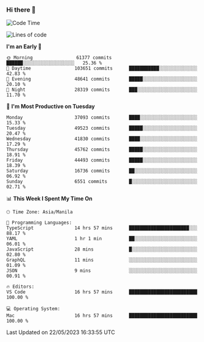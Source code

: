 ### Hi there 👋

<!--START_SECTION:waka-->
![Code Time](http://img.shields.io/badge/Code%20Time-3%2C962%20hrs%2042%20mins-blue)

![Lines of code](https://img.shields.io/badge/From%20Hello%20World%20I%27ve%20Written-99.7%20million%20lines%20of%20code-blue)

**I'm an Early 🐤** 

```text
🌞 Morning                61377 commits       ██████░░░░░░░░░░░░░░░░░░░   25.36 % 
🌆 Daytime                103651 commits      ███████████░░░░░░░░░░░░░░   42.83 % 
🌃 Evening                48641 commits       █████░░░░░░░░░░░░░░░░░░░░   20.10 % 
🌙 Night                  28319 commits       ███░░░░░░░░░░░░░░░░░░░░░░   11.70 % 
```
📅 **I'm Most Productive on Tuesday** 

```text
Monday                   37093 commits       ████░░░░░░░░░░░░░░░░░░░░░   15.33 % 
Tuesday                  49523 commits       █████░░░░░░░░░░░░░░░░░░░░   20.47 % 
Wednesday                41830 commits       ████░░░░░░░░░░░░░░░░░░░░░   17.29 % 
Thursday                 45762 commits       █████░░░░░░░░░░░░░░░░░░░░   18.91 % 
Friday                   44493 commits       █████░░░░░░░░░░░░░░░░░░░░   18.39 % 
Saturday                 16736 commits       ██░░░░░░░░░░░░░░░░░░░░░░░   06.92 % 
Sunday                   6551 commits        █░░░░░░░░░░░░░░░░░░░░░░░░   02.71 % 
```


📊 **This Week I Spent My Time On** 

```text
🕑︎ Time Zone: Asia/Manila

💬 Programming Languages: 
TypeScript               14 hrs 57 mins      ██████████████████████░░░   88.17 % 
YAML                     1 hr 1 min          ██░░░░░░░░░░░░░░░░░░░░░░░   06.01 % 
JavaScript               28 mins             █░░░░░░░░░░░░░░░░░░░░░░░░   02.80 % 
GraphQL                  11 mins             ░░░░░░░░░░░░░░░░░░░░░░░░░   01.09 % 
JSON                     9 mins              ░░░░░░░░░░░░░░░░░░░░░░░░░   00.91 % 

🔥 Editors: 
VS Code                  16 hrs 57 mins      █████████████████████████   100.00 % 

💻 Operating System: 
Mac                      16 hrs 57 mins      █████████████████████████   100.00 % 
```


 Last Updated on 22/05/2023 16:33:55 UTC
<!--END_SECTION:waka-->


<!--
**rad182/rad182** is a ✨ _special_ ✨ repository because its `README.md` (this file) appears on your GitHub profile.

Here are some ideas to get you started:

- 🔭 I’m currently working on ...
- 🌱 I’m currently learning ...
- 👯 I’m looking to collaborate on ...
- 🤔 I’m looking for help with ...
- 💬 Ask me about ...
- 📫 How to reach me: ...
- 😄 Pronouns: ...
- ⚡ Fun fact: ...
-->
